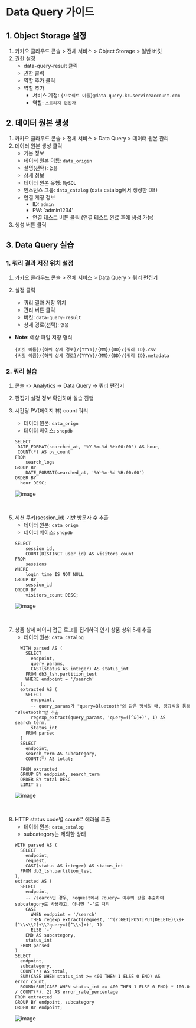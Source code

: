 # Data Query 가이드

## 1. Object Storage 설정
1. 카카오 클라우드 콘솔 > 전체 서비스 > Object Storage > 일반 버킷
2. 권한 설정
   - data-query-result 클릭
   - 권한 클릭
   - 역할 추가 클릭
   - 역할 추가
      - 서비스 계정: `{프로젝트 이름}@data-query.kc.serviceaccount.com`
      - 역할: `스토리지 편집자`


## 2. 데이터 원본 생성
1. 카카오 클라우드 콘솔 > 전체 서비스 > Data Query > 데이터 원본 관리
2. 데이터 원본 생성 클릭
   - 기본 정보
   	- 데이터 원본 이름: `data_origin`
   	- 설명(선택): `없음`
   - 상세 정보
   	- 데이터 원본 유형: `MySQL`
   	- 인스턴스 그룹: `data_catalog` (data catalog에서 생성한 DB)
   - 연결 계정 정보
      - ID: `admin`
      - PW: `admin1234'
      - 연결 테스트 버튼 클릭 (연결 테스트 완료 후에 생성 가능)
4. 생성 버튼 클릭


## 3. Data Query 실습
### 1. 쿼리 결과 저장 위치 설정
1. 카카오 클라우드 콘솔 > 전체 서비스 > Data Query > 쿼리 편집기
2. 설정 클릭
   
   - 쿼리 결과 저장 위치
   - 관리 버튼 클릭
	- 버킷: `data-query-result`
 	- 상세 경로(선택): `없음`

- **Note**: 예상 파일 저장 형식
  
  ```
  {버킷 이름}/{하위 상세 경로}/{YYYY}/{MM}/{DD}/{쿼리 ID}.csv
  {버킷 이름}/{하위 상세 경로}/{YYYY}/{MM}/{DD}/{쿼리 ID}.metadata
  ```

### 2. 쿼리 실습
1. 콘솔 -> Analytics -> Data Query -> 쿼리 편집기
2. 편집기 설정 정보 확인하며 실습 진행
  
3. 시간당 PV(페이지 뷰) count 쿼리
   - 데이터 원본: `data_orign`
   - 데이터 베이스: `shopdb`
   ```
   SELECT
    DATE_FORMAT(searched_at, '%Y-%m-%d %H:00:00') AS hour,
    COUNT(*) AS pv_count
   FROM
       search_logs
   GROUP BY
       DATE_FORMAT(searched_at, '%Y-%m-%d %H:00:00')
   ORDER BY
     hour DESC;
   ```
   ![image](https://github.com/user-attachments/assets/7cfcdc3b-dc3f-47b9-a400-9c7212846f96)
</br>


5. 세션 쿠키(session_id) 기반 방문자 수 추출
   - 데이터 원본: `data_orign`
   - 데이터 베이스: `shopdb`
    ```
    SELECT
        session_id,
        COUNT(DISTINCT user_id) AS visitors_count
    FROM
        sessions
    WHERE
        login_time IS NOT NULL
    GROUP BY
        session_id
    ORDER BY
        visitors_count DESC;
    ```
    ![image](https://github.com/user-attachments/assets/417766ba-bca4-4214-b31a-e1210b9caead)
</br>

7. 상품 상세 페이지 접근 로그를 집계하여 인기 상품 상위 5개 추출
   - 데이터 원본: `data_catalog`
   ```
	 WITH parsed AS (
	   SELECT 
	     endpoint,
	     query_params,
	     CAST(status AS integer) AS status_int
	   FROM db3_lsh.partition_test
	   WHERE endpoint = '/search'
	 ),
	 extracted AS (
	   SELECT 
	     endpoint,
	     -- query_params가 "query=Bluetooth"와 같은 형식일 때, 정규식을 통해 "Bluetooth"만 추출
	     regexp_extract(query_params, 'query=([^&]+)', 1) AS search_term,
	     status_int
	   FROM parsed
	 )
	 SELECT 
	   endpoint,
	   search_term AS subcategory,
	   COUNT(*) AS total;
	
	 FROM extracted
	 GROUP BY endpoint, search_term
	 ORDER BY total DESC
	 LIMIT 5;
    ```
   ![image](https://github.com/user-attachments/assets/e3024c3d-bc9f-47a9-8437-9a168c7cc34b)
</br>


8. HTTP status code별 count로 에러율 추출
   - 데이터 원본: `data_catalog`
   - subcategory는 제외한 상태
    ```
	WITH parsed AS (
	  SELECT 
	    endpoint,
	    request,
	    CAST(status AS integer) AS status_int
	  FROM db3_lsh.partition_test
	),
	extracted AS (
	  SELECT 
	    endpoint,
	    -- /search인 경우, request에서 ?query= 이후의 값을 추출하여 subcategory로 사용하고, 아니면 '-'로 처리
	    CASE 
	      WHEN endpoint = '/search'
	      THEN regexp_extract(request, '^(?:GET|POST|PUT|DELETE)\\s+[^\\s\\?]+\\?query=([^\\s]+)', 1)
	      ELSE '-' 
	    END AS subcategory,
	    status_int
	  FROM parsed
	)
	SELECT 
	  endpoint,
	  subcategory,
	  COUNT(*) AS total,
	  SUM(CASE WHEN status_int >= 400 THEN 1 ELSE 0 END) AS error_count,
	  ROUND(SUM(CASE WHEN status_int >= 400 THEN 1 ELSE 0 END) * 100.0 / COUNT(*), 2) AS error_rate_percentage
	FROM extracted
	GROUP BY endpoint, subcategory
	ORDER BY endpoint;

    ```
    ![image](https://github.com/user-attachments/assets/c4594cd2-9572-44db-8634-c1e174d4a2d6)
